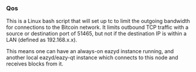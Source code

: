 ### Qos ###

This is a Linux bash script that will set up tc to limit the outgoing bandwidth for connections to the Bitcoin network. It limits outbound TCP traffic with a source or destination port of 51465, but not if the destination IP is within a LAN (defined as 192.168.x.x).

This means one can have an always-on eazyd instance running, and another local eazyd/eazy-qt instance which connects to this node and receives blocks from it.
